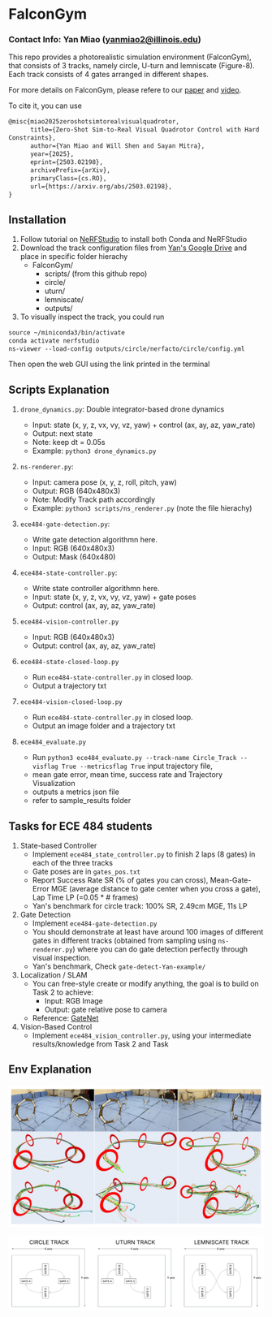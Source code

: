 # FalconGym

### Contact Info: Yan Miao (yanmiao2@illinois.edu)

This repo provides a photorealistic simulation environment (FalconGym), that consists of 3 tracks, namely circle, U-turn and lemniscate (Figure-8). Each track consists of 4 gates arranged in different shapes.

For more details on FalconGym, please refere to our [paper](https://arxiv.org/abs/2503.02198) and [video](https://www.youtube.com/watch?v=TuTugNa39xs). 

To cite it, you can use 
```
@misc{miao2025zeroshotsimtorealvisualquadrotor,
      title={Zero-Shot Sim-to-Real Visual Quadrotor Control with Hard Constraints}, 
      author={Yan Miao and Will Shen and Sayan Mitra},
      year={2025},
      eprint={2503.02198},
      archivePrefix={arXiv},
      primaryClass={cs.RO},
      url={https://arxiv.org/abs/2503.02198}, 
}
```

## Installation
1. Follow tutorial on [NeRFStudio](https://docs.nerf.studio/quickstart/installation.html) to install both Conda and NeRFStudio
2. Download the track configuration files from [Yan's Google Drive](https://drive.google.com/drive/folders/14IWE-GJ0t2qyS2GCGHhRHTpKWM0x6Jrh?usp=sharing) and place in specific folder hierachy
    - FalconGym/
        - scripts/ (from this github repo)
        - circle/
        - uturn/
        - lemniscate/
        - outputs/
3. To visually inspect the track, you could run
```
source ~/miniconda3/bin/activate
conda activate nerfstudio
ns-viewer --load-config outputs/circle/nerfacto/circle/config.yml
```
Then open the web GUI using the link printed in the terminal

## Scripts Explanation
1. `drone_dynamics.py`: Double integrator-based drone dynamics
    - Input: state (x, y, z, vx, vy, vz, yaw)  + control (ax, ay, az, yaw_rate)
    - Output: next state
    - Note: keep dt = 0.05s
    - Example: `python3 drone_dynamics.py`
2. `ns-renderer.py`: 
    - Input: camera pose (x, y, z, roll, pitch, yaw)
    - Output: RGB (640x480x3)
    - Note: Modify Track path accordingly
    - Example: `python3 scripts/ns_renderer.py` (note the file hierachy)
3. `ece484-gate-detection.py`:

    - Write gate detection algorithmn here.
    - Input: RGB (640x480x3)
    - Output: Mask (640x480)
4. `ece484-state-controller.py`:

    - Write state controller algorithmn here.
    - Input: state (x, y, z, vx, vy, vz, yaw) + gate poses
    - Output: control (ax, ay, az, yaw_rate)
5. `ece484-vision-controller.py` 
    - Input: RGB (640x480x3)
    - Output: control (ax, ay, az, yaw_rate)
6.  `ece484-state-closed-loop.py`
    - Run `ece484-state-controller.py` in closed loop.
    - Output a trajectory txt
7.  `ece484-vision-closed-loop.py`
    - Run `ece484-state-controller.py` in closed loop.
    - Output an image folder and a trajectory txt
8.  `ece484_evaluate.py`
    - Run `python3 ece484_evaluate.py --track-name Circle_Track --visflag True --metricsflag True` input trajectory file, 
    - mean gate error, mean time, success rate and Trajectory Visualization
    - outputs a metrics json file
    - refer to sample_results folder


## Tasks for ECE 484 students
1. State-based Controller
    - Implement `ece484_state_controller.py` to finish 2 laps (8 gates) in each of the three tracks
    - Gate poses are in `gates_pos.txt`
    - Report Success Rate SR (% of gates you can cross), Mean-Gate-Error MGE (average distance to gate center when you cross a gate), Lap Time LP (=0.05 * # frames)
    - Yan's benchmark for circle track: 100% SR, 2.49cm MGE, 11s LP
2. Gate Detection
    - Implement `ece484-gate-detection.py`
    - You should demonstrate at least have around 100 images of different gates in different tracks (obtained from sampling using `ns-renderer.py`) where you can do gate detection perfectly through visual inspection. 
    - Yan's benchmark, Check `gate-detect-Yan-example/`
3. Localization / SLAM
    - You can free-style create or modify anything, the goal is to build on Task 2 to achieve:
        - Input: RGB Image
        - Output: gate relative pose to camera
    - Reference: [GateNet](https://github.com/open-airlab/GateNet)
4. Vision-Based Control
    - Implement `ece484_vision_controller.py`, using your intermediate results/knowledge from Task 2 and Task 


## Env Explanation
![](images/gates_image.png)

![Circle Track](images/tracks.png)



